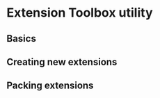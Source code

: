 # Extension Toolbox utility

Basics
---------------------


Creating new extensions
---------------------


Packing extensions
---------------------


